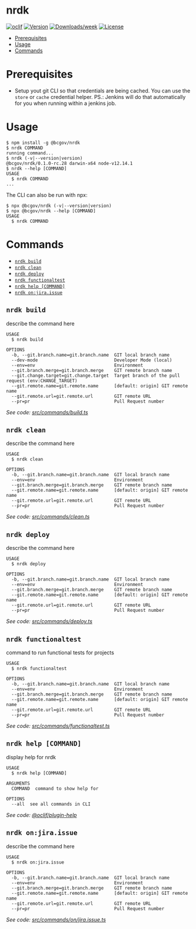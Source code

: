 nrdk
====



[![oclif](https://img.shields.io/badge/cli-oclif-brightgreen.svg)](https://oclif.io)
[![Version](https://img.shields.io/npm/v/@bcgov/nrdk.svg)](https://www.npmjs.com/package/@bcgov/nrdk)
[![Downloads/week](https://img.shields.io/npm/dw/@bcgov/nrdk.svg)](https://www.npmjs.com/package/@bcgov/nrdk)
[![License](https://img.shields.io/npm/l/@bcgov/nrdk.svg)](https://github.com/cvarjao/nrdk/blob/master/package.json)

<!-- toc -->
* [Prerequisites](#prerequisites)
* [Usage](#usage)
* [Commands](#commands)
<!-- tocstop -->

# Prerequisites
* Setup yout git CLI so that credentials are being cached. You can use the `store` or `cache` credential helper. PS.: Jenkins will do that automatically for you when running within a jenkins job.

# Usage
<!-- usage -->
```sh-session
$ npm install -g @bcgov/nrdk
$ nrdk COMMAND
running command...
$ nrdk (-v|--version|version)
@bcgov/nrdk/0.1.0-rc.28 darwin-x64 node-v12.14.1
$ nrdk --help [COMMAND]
USAGE
  $ nrdk COMMAND
...
```
<!-- usagestop -->

The CLI can also be run with npx:
```sh-session
$ npx @bcgov/nrdk (-v|--version|version)
$ npx @bcgov/nrdk --help [COMMAND]
USAGE
  $ nrdk COMMAND
```

# Commands
<!-- commands -->
* [`nrdk build`](#nrdk-build)
* [`nrdk clean`](#nrdk-clean)
* [`nrdk deploy`](#nrdk-deploy)
* [`nrdk functionaltest`](#nrdk-functionaltest)
* [`nrdk help [COMMAND]`](#nrdk-help-command)
* [`nrdk on:jira.issue`](#nrdk-onjiraissue)

## `nrdk build`

describe the command here

```
USAGE
  $ nrdk build

OPTIONS
  -b, --git.branch.name=git.branch.name  GIT local branch name
  --dev-mode                             Developer Mode (local)
  --env=env                              Environment
  --git.branch.merge=git.branch.merge    GIT remote branch name
  --git.change.target=git.change.target  Target branch of the pull request (env:CHANGE_TARGET)
  --git.remote.name=git.remote.name      [default: origin] GIT remote name
  --git.remote.url=git.remote.url        GIT remote URL
  --pr=pr                                Pull Request number
```

_See code: [src/commands/build.ts](./src/commands/build.ts)_

## `nrdk clean`

describe the command here

```
USAGE
  $ nrdk clean

OPTIONS
  -b, --git.branch.name=git.branch.name  GIT local branch name
  --env=env                              Environment
  --git.branch.merge=git.branch.merge    GIT remote branch name
  --git.remote.name=git.remote.name      [default: origin] GIT remote name
  --git.remote.url=git.remote.url        GIT remote URL
  --pr=pr                                Pull Request number
```

_See code: [src/commands/clean.ts](./src/commands/clean.ts)_

## `nrdk deploy`

describe the command here

```
USAGE
  $ nrdk deploy

OPTIONS
  -b, --git.branch.name=git.branch.name  GIT local branch name
  --env=env                              Environment
  --git.branch.merge=git.branch.merge    GIT remote branch name
  --git.remote.name=git.remote.name      [default: origin] GIT remote name
  --git.remote.url=git.remote.url        GIT remote URL
  --pr=pr                                Pull Request number
```

_See code: [src/commands/deploy.ts](./src/commands/deploy.ts)_

## `nrdk functionaltest`

command to run functional tests for projects

```
USAGE
  $ nrdk functionaltest

OPTIONS
  -b, --git.branch.name=git.branch.name  GIT local branch name
  --env=env                              Environment
  --git.branch.merge=git.branch.merge    GIT remote branch name
  --git.remote.name=git.remote.name      [default: origin] GIT remote name
  --git.remote.url=git.remote.url        GIT remote URL
  --pr=pr                                Pull Request number
```

_See code: [src/commands/functionaltest.ts](./src/commands/functionaltest.ts)_

## `nrdk help [COMMAND]`

display help for nrdk

```
USAGE
  $ nrdk help [COMMAND]

ARGUMENTS
  COMMAND  command to show help for

OPTIONS
  --all  see all commands in CLI
```

_See code: [@oclif/plugin-help](https://github.com/oclif/plugin-help/blob/v3.2.0/src/commands/help.ts)_

## `nrdk on:jira.issue`

describe the command here

```
USAGE
  $ nrdk on:jira.issue

OPTIONS
  -b, --git.branch.name=git.branch.name  GIT local branch name
  --env=env                              Environment
  --git.branch.merge=git.branch.merge    GIT remote branch name
  --git.remote.name=git.remote.name      [default: origin] GIT remote name
  --git.remote.url=git.remote.url        GIT remote URL
  --pr=pr                                Pull Request number
```

_See code: [src/commands/on/jira.issue.ts](./src/commands/on/jira.issue.ts)_
<!-- commandsstop -->
